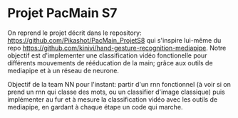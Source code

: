 # Projet PacMain S7

On reprend le projet décrit dans le repository: https://github.com/Pikashot/PacMain_ProjetS8
qui s'inspire lui-même du repo https://github.com/kinivi/hand-gesture-recognition-mediapipe.
Notre objectif est d'implementer une classification vidéo fonctionelle pour différents mouvements de rééducation de la main; grâce aux outils de mediapipe et à un réseau de neurone.

Objectif de la team NN pour l'instant: partir d'un rnn fonctionnel (à voir si on prend un rnn qui classe des mots, ou un classifier d'image classique)
puis implémenter au fur et à mesure la classification vidéo avec les outils de mediapipe, en gardant à chaque étape un code qui marche.

